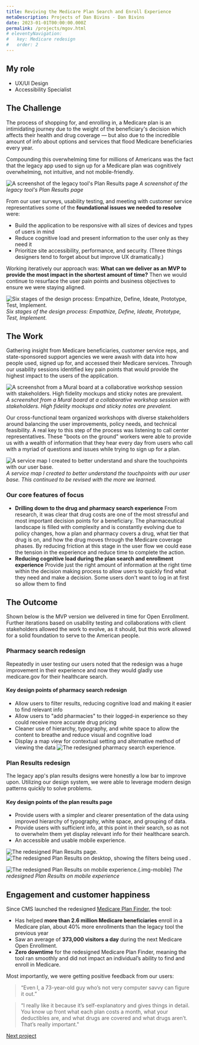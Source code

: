 ```yaml
---
title: Reviving the Medicare Plan Search and Enroll Experience
metaDescription: Projects of Dan Bivins - Dan Bivins
date: 2023-01-01T00:00:00.000Z
permalink: /projects/mgov.html
# eleventyNavigation:
#   key: Medicare redesign
#   order: 2
---
```


## My role
- UX/UI Design
- Accessibility Specialist

## The Challenge

The process of shopping for, and enrolling in, a Medicare plan is an intimidating journey due to the weight of the beneficiary's decision which affects their health and drug coverage &mdash; but also due to the incredible amount of info about options and services that flood Medicare beneficiaries every year. 

Compounding this overwhelming time for millions of Americans was the fact that the legacy app used to sign up for a Medicare plan was cognitively overwhelming, not intuitive, and not mobile-friendly. 

![A screenshot of the legacy tool's Plan Results page](/static/img/mgov_old_plans.png)
*A screenshot of the legacy tool's Plan Results page*

From our user surveys, usability testing, and meeting with customer service representatives some of the **foundational issues we needed to resolve** were:
- Build the application to be responsive with all sizes of devices and types of users in mind
- Reduce cognitive load and present information to the user only as they need it
- Prioritize site accessibility, performance, and security. (Three things designers tend to forget about but improve UX dramatically.)

Working iteratively our approach was: **What can we deliver as an MVP to provide the most impact in the shortest amount of time?** Then we would continue to resurface the user pain points and business objectives to ensure we were staying aligned.

![Six stages of the design process: Empathize, Define, Ideate, Prototype, Test, Implement.](/static/img/process.png)
*Six stages of the design process: Empathize, Define, Ideate, Prototype, Test, Implement.*

## The Work
Gathering insight from Medicare beneficiaries, customer service reps, and state-sponsored support agencies we were awash with data into how people used, signed up for, and accessed their Medicare services. Through our usability sessions identified key pain points that would provide the highest impact to the users of the application. 

![A screenshot from a Mural board at a collaborative workshop session with stakeholders. High fidelity mockups and sticky notes are prevalent.](/static/img/mgov_collab.png)
*A screenshot from a Mural board at a collaborative workshop session with stakeholders. High fidelity mockups and sticky notes are prevalent.*

Our cross-functional team organized workshops with diverse stakeholders around balancing the user improvements, policy needs, and technical feasibility. A real key to this step of the process was listening to call center representatives. These "boots on the ground" workers were able to provide us with a wealth of information that they hear every day from users who call with a myriad of questions and issues while trying to sign up for a plan.

![A service map I created to better understand and share the touchpoints with our user base.](/static/img/service-map.jpg)
*A service map I created to better understand the touchpoints with our user base. This continued to be revised with the more we learned.*

### Our core features of focus

- **Drilling down to the drug and pharmacy search experience** From research, it was clear that drug costs are one of the most stressful and most important decision points for a beneficiary. The pharmaceutical landscape is filled with complexity and is constantly evolving due to policy changes, how a plan and pharmacy covers a drug, what tier that drug is on, and how the drug moves through the Medicare coverage phases. By reducing friction at this stage in the user flow we could ease the tension in the experience and reduce time to complete the action.
- **Reducing cognitive load during the plan search and enrollment experience** Provide just the right amount of information at the right time within the decision making process to allow users to quickly find what they need and make a decision. Some users don't want to log in at first so allow them to find 


## The Outcome
Shown below is the MVP version we delivered in time for Open Enrollment. Further iterations based on usability testing and collaborations with client stakeholders allowed the work to evolve, as it should, but this work allowed for a solid foundation to serve to the American people. 

### Pharmacy search redesign
Repeatedly in user testing our users noted that the redesign was a huge improvement in their experience and now they would gladly use medicare.gov for their healthcare search. 

#### Key design points of pharmacy search redesign
- Allow users to filter results, reducing cognitive load and making it easier to find relevant info
- Allow users to "add pharmacies" to their logged-in experience so they could receive more accurate drug pricing
- Cleaner use of hierarchy, typography, and white space to allow the content to breathe and reduce visual and cognitive load
- Display a map view for contextual setting and alternative method of viewing the data
![The redesigned pharmacy search experience.](/static/img/mgov_PharmacySelection.png)


### Plan Results redesign
The legacy app's plan results designs were honestly a low bar to improve upon. Utilizing our design system, we were able to leverage modern design patterns quickly to solve problems. 

#### Key design points of the plan results page
- Provide users with a simpler and clearer presentation of the data using improved hierarchy of typography, white space, and grouping of data. 
- Provide users with sufficient info, at this point in their search, so as not to overwhelm them yet display relevant info for their healthcare search.
- An accessible and usable mobile experience.

![The redesigned Plan Results page.](/static/img/results1.png)
![The redesigned Plan Results on desktop, showing the filters being used .](/static/img/results2.png)

![The redesigned Plan Results on mobile experience.](/static/img/results-tablet.png){.img-mobile}
*The redesigned Plan Results on mobile experience*

 

## Engagement and customer happiness

Since CMS launched the redesigned [Medicare Plan Finder](https://www.medicare.gov/plan-compare/#/?year=2022&lang=en), the tool:
- Has helped **more than 2.6 million Medicare beneficiaries** enroll in a Medicare plan, about 40% more enrollments than the legacy tool the previous year
- Saw an average of **373,000 visitors a day** during the next Medicare Open Enrollment.
- **Zero downtime** for the redesigned Medicare Plan Finder, meaning the tool ran smoothly and did not impact an individual’s ability to find and enroll in Medicare.

Most importantly, we were getting positive feedback from our users:
> “Even I, a 73-year-old guy who’s not very computer savvy can figure it out.”

> “I really like it because it’s self-explanatory and gives things in detail. You know up front what each plan costs a month, what your deductibles are, and what drugs are covered and what drugs aren’t. That’s really important."



[Next project](/projects/partner)